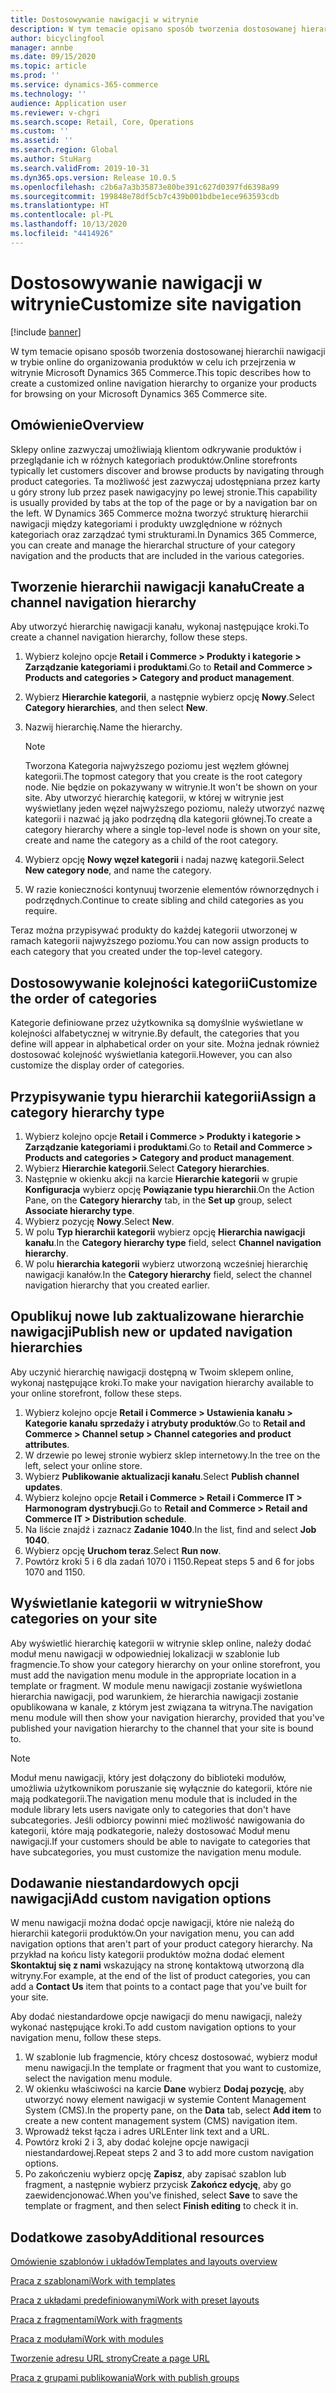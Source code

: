 ```yaml
---
title: Dostosowywanie nawigacji w witrynie
description: W tym temacie opisano sposób tworzenia dostosowanej hierarchii nawigacji w trybie online do organizowania produktów w celu ich przejrzenia w witrynie Microsoft Dynamics 365 Commerce.
author: bicyclingfool
manager: annbe
ms.date: 09/15/2020
ms.topic: article
ms.prod: ''
ms.service: dynamics-365-commerce
ms.technology: ''
audience: Application user
ms.reviewer: v-chgri
ms.search.scope: Retail, Core, Operations
ms.custom: ''
ms.assetid: ''
ms.search.region: Global
ms.author: StuHarg
ms.search.validFrom: 2019-10-31
ms.dyn365.ops.version: Release 10.0.5
ms.openlocfilehash: c2b6a7a3b35873e80be391c627d0397fd6398a99
ms.sourcegitcommit: 199848e78df5cb7c439b001bdbe1ece963593cdb
ms.translationtype: HT
ms.contentlocale: pl-PL
ms.lasthandoff: 10/13/2020
ms.locfileid: "4414926"
---
```

# <a name="customize-site-navigation"></a><span data-ttu-id="73380-103">Dostosowywanie nawigacji w witrynie</span><span class="sxs-lookup"><span data-stu-id="73380-103">Customize site navigation</span></span>


[!include [banner](includes/banner.md)]

<span data-ttu-id="73380-104">W tym temacie opisano sposób tworzenia dostosowanej hierarchii nawigacji w trybie online do organizowania produktów w celu ich przejrzenia w witrynie Microsoft Dynamics 365 Commerce.</span><span class="sxs-lookup"><span data-stu-id="73380-104">This topic describes how to create a customized online navigation hierarchy to organize your products for browsing on your Microsoft Dynamics 365 Commerce site.</span></span>

## <a name="overview"></a><span data-ttu-id="73380-105">Omówienie</span><span class="sxs-lookup"><span data-stu-id="73380-105">Overview</span></span>

<span data-ttu-id="73380-106">Sklepy online zazwyczaj umożliwiają klientom odkrywanie produktów i przeglądanie ich w różnych kategoriach produktów.</span><span class="sxs-lookup"><span data-stu-id="73380-106">Online storefronts typically let customers discover and browse products by navigating through product categories.</span></span> <span data-ttu-id="73380-107">Ta możliwość jest zazwyczaj udostępniana przez karty u góry strony lub przez pasek nawigacyjny po lewej stronie.</span><span class="sxs-lookup"><span data-stu-id="73380-107">This capability is usually provided by tabs at the top of the page or by a navigation bar on the left.</span></span> <span data-ttu-id="73380-108">W Dynamics 365 Commerce można tworzyć strukturę hierarchii nawigacji między kategoriami i produkty uwzględnione w różnych kategoriach oraz zarządzać tymi strukturami.</span><span class="sxs-lookup"><span data-stu-id="73380-108">In Dynamics 365 Commerce, you can create and manage the hierarchal structure of your category navigation and the products that are included in the various categories.</span></span>

## <a name="create-a-channel-navigation-hierarchy"></a><span data-ttu-id="73380-109">Tworzenie hierarchii nawigacji kanału</span><span class="sxs-lookup"><span data-stu-id="73380-109">Create a channel navigation hierarchy</span></span>

<span data-ttu-id="73380-110">Aby utworzyć hierarchię nawigacji kanału, wykonaj następujące kroki.</span><span class="sxs-lookup"><span data-stu-id="73380-110">To create a channel navigation hierarchy, follow these steps.</span></span>

1. <span data-ttu-id="73380-111">Wybierz kolejno opcje **Retail i Commerce \> Produkty i kategorie \> Zarządzanie kategoriami i produktami**.</span><span class="sxs-lookup"><span data-stu-id="73380-111">Go to **Retail and Commerce \> Products and categories \> Category and product management**.</span></span>
1. <span data-ttu-id="73380-112">Wybierz **Hierarchie kategorii**, a następnie wybierz opcję **Nowy**.</span><span class="sxs-lookup"><span data-stu-id="73380-112">Select **Category hierarchies**, and then select **New**.</span></span>
1. <span data-ttu-id="73380-113">Nazwij hierarchię.</span><span class="sxs-lookup"><span data-stu-id="73380-113">Name the hierarchy.</span></span>

    > [!NOTE]
    > <span data-ttu-id="73380-114">Tworzona Kategoria najwyższego poziomu jest węzłem głównej kategorii.</span><span class="sxs-lookup"><span data-stu-id="73380-114">The topmost category that you create is the root category node.</span></span> <span data-ttu-id="73380-115">Nie będzie on pokazywany w witrynie.</span><span class="sxs-lookup"><span data-stu-id="73380-115">It won't be shown on your site.</span></span> <span data-ttu-id="73380-116">Aby utworzyć hierarchię kategorii, w której w witrynie jest wyświetlany jeden węzeł najwyższego poziomu, należy utworzyć nazwę kategorii i nazwać ją jako podrzędną dla kategorii głównej.</span><span class="sxs-lookup"><span data-stu-id="73380-116">To create a category hierarchy where a single top-level node is shown on your site, create and name the category as a child of the root category.</span></span>

1. <span data-ttu-id="73380-117">Wybierz opcję **Nowy węzeł kategorii** i nadaj nazwę kategorii.</span><span class="sxs-lookup"><span data-stu-id="73380-117">Select **New category node**, and name the category.</span></span>
1. <span data-ttu-id="73380-118">W razie konieczności kontynuuj tworzenie elementów równorzędnych i podrzędnych.</span><span class="sxs-lookup"><span data-stu-id="73380-118">Continue to create sibling and child categories as you require.</span></span>

<span data-ttu-id="73380-119">Teraz można przypisywać produkty do każdej kategorii utworzonej w ramach kategorii najwyższego poziomu.</span><span class="sxs-lookup"><span data-stu-id="73380-119">You can now assign products to each category that you created under the top-level category.</span></span>

## <a name="customize-the-order-of-categories"></a><span data-ttu-id="73380-120">Dostosowywanie kolejności kategorii</span><span class="sxs-lookup"><span data-stu-id="73380-120">Customize the order of categories</span></span>

<span data-ttu-id="73380-121">Kategorie definiowane przez użytkownika są domyślnie wyświetlane w kolejności alfabetycznej w witrynie.</span><span class="sxs-lookup"><span data-stu-id="73380-121">By default, the categories that you define will appear in alphabetical order on your site.</span></span> <span data-ttu-id="73380-122">Można jednak również dostosować kolejność wyświetlania kategorii.</span><span class="sxs-lookup"><span data-stu-id="73380-122">However, you can also customize the display order of categories.</span></span>

## <a name="assign-a-category-hierarchy-type"></a><span data-ttu-id="73380-123">Przypisywanie typu hierarchii kategorii</span><span class="sxs-lookup"><span data-stu-id="73380-123">Assign a category hierarchy type</span></span>

1. <span data-ttu-id="73380-124">Wybierz kolejno opcje **Retail i Commerce \> Produkty i kategorie \> Zarządzanie kategoriami i produktami**.</span><span class="sxs-lookup"><span data-stu-id="73380-124">Go to **Retail and Commerce \> Products and categories \> Category and product management**.</span></span>
1. <span data-ttu-id="73380-125">Wybierz **Hierarchie kategorii**.</span><span class="sxs-lookup"><span data-stu-id="73380-125">Select **Category hierarchies**.</span></span>
1. <span data-ttu-id="73380-126">Następnie w okienku akcji na karcie **Hierarchie kategorii** w grupie **Konfiguracja** wybierz opcję **Powiązanie typu hierarchii**.</span><span class="sxs-lookup"><span data-stu-id="73380-126">On the Action Pane, on the **Category hierarchy** tab, in the **Set up** group, select **Associate hierarchy type**.</span></span>
1. <span data-ttu-id="73380-127">Wybierz pozycję **Nowy**.</span><span class="sxs-lookup"><span data-stu-id="73380-127">Select **New**.</span></span>
1. <span data-ttu-id="73380-128">W polu **Typ hierarchii kategorii** wybierz opcję **Hierarchia nawigacji kanału**.</span><span class="sxs-lookup"><span data-stu-id="73380-128">In the **Category hierarchy type** field, select **Channel navigation hierarchy**.</span></span>
1. <span data-ttu-id="73380-129">W polu **hierarchia kategorii** wybierz utworzoną wcześniej hierarchię nawigacji kanałów.</span><span class="sxs-lookup"><span data-stu-id="73380-129">In the **Category hierarchy** field, select the channel navigation hierarchy that you created earlier.</span></span>

## <a name="publish-new-or-updated-navigation-hierarchies"></a><span data-ttu-id="73380-130">Opublikuj nowe lub zaktualizowane hierarchie nawigacji</span><span class="sxs-lookup"><span data-stu-id="73380-130">Publish new or updated navigation hierarchies</span></span>

<span data-ttu-id="73380-131">Aby uczynić hierarchię nawigacji dostępną w Twoim sklepem online, wykonaj następujące kroki.</span><span class="sxs-lookup"><span data-stu-id="73380-131">To make your navigation hierarchy available to your online storefront, follow these steps.</span></span>

1. <span data-ttu-id="73380-132">Wybierz kolejno opcje **Retail i Commerce \> Ustawienia kanału \> Kategorie kanału sprzedaży i atrybuty produktów**.</span><span class="sxs-lookup"><span data-stu-id="73380-132">Go to **Retail and Commerce \> Channel setup \> Channel categories and product attributes**.</span></span>
1. <span data-ttu-id="73380-133">W drzewie po lewej stronie wybierz sklep internetowy.</span><span class="sxs-lookup"><span data-stu-id="73380-133">In the tree on the left, select your online store.</span></span>
1. <span data-ttu-id="73380-134">Wybierz **Publikowanie aktualizacji kanału**.</span><span class="sxs-lookup"><span data-stu-id="73380-134">Select **Publish channel updates**.</span></span>
1. <span data-ttu-id="73380-135">Wybierz kolejno opcje **Retail i Commerce \> Retail i Commerce IT \> Harmonogram dystrybucji**.</span><span class="sxs-lookup"><span data-stu-id="73380-135">Go to **Retail and Commerce \> Retail and Commerce IT \> Distribution schedule**.</span></span>
1. <span data-ttu-id="73380-136">Na liście znajdź i zaznacz **Zadanie 1040**.</span><span class="sxs-lookup"><span data-stu-id="73380-136">In the list, find and select **Job 1040**.</span></span>
1. <span data-ttu-id="73380-137">Wybierz opcję **Uruchom teraz**.</span><span class="sxs-lookup"><span data-stu-id="73380-137">Select **Run now**.</span></span>
1. <span data-ttu-id="73380-138">Powtórz kroki 5 i 6 dla zadań 1070 i 1150.</span><span class="sxs-lookup"><span data-stu-id="73380-138">Repeat steps 5 and 6 for jobs 1070 and 1150.</span></span>

## <a name="show-categories-on-your-site"></a><span data-ttu-id="73380-139">Wyświetlanie kategorii w witrynie</span><span class="sxs-lookup"><span data-stu-id="73380-139">Show categories on your site</span></span>

<span data-ttu-id="73380-140">Aby wyświetlić hierarchię kategorii w witrynie sklep online, należy dodać moduł menu nawigacji w odpowiedniej lokalizacji w szablonie lub fragmencie.</span><span class="sxs-lookup"><span data-stu-id="73380-140">To show your category hierarchy on your online storefront, you must add the navigation menu module in the appropriate location in a template or fragment.</span></span> <span data-ttu-id="73380-141">W module menu nawigacji zostanie wyświetlona hierarchia nawigacji, pod warunkiem, że hierarchia nawigacji zostanie opublikowana w kanale, z którym jest związana ta witryna.</span><span class="sxs-lookup"><span data-stu-id="73380-141">The navigation menu module will then show your navigation hierarchy, provided that you've published your navigation hierarchy to the channel that your site is bound to.</span></span>

> [!NOTE]
> <span data-ttu-id="73380-142">Moduł menu nawigacji, który jest dołączony do biblioteki modułów, umożliwia użytkownikom poruszanie się wyłącznie do kategorii, które nie mają podkategorii.</span><span class="sxs-lookup"><span data-stu-id="73380-142">The navigation menu module that is included in the module library lets users navigate only to categories that don't have subcategories.</span></span> <span data-ttu-id="73380-143">Jeśli odbiorcy powinni mieć możliwość nawigowania do kategorii, które mają podkategorie, należy dostosować Moduł menu nawigacji.</span><span class="sxs-lookup"><span data-stu-id="73380-143">If your customers should be able to navigate to categories that have subcategories, you must customize the navigation menu module.</span></span>

## <a name="add-custom-navigation-options"></a><span data-ttu-id="73380-144">Dodawanie niestandardowych opcji nawigacji</span><span class="sxs-lookup"><span data-stu-id="73380-144">Add custom navigation options</span></span>

<span data-ttu-id="73380-145">W menu nawigacji można dodać opcje nawigacji, które nie należą do hierarchii kategorii produktów.</span><span class="sxs-lookup"><span data-stu-id="73380-145">On your navigation menu, you can add navigation options that aren't part of your product category hierarchy.</span></span> <span data-ttu-id="73380-146">Na przykład na końcu listy kategorii produktów można dodać element **Skontaktuj się z nami** wskazujący na stronę kontaktową utworzoną dla witryny.</span><span class="sxs-lookup"><span data-stu-id="73380-146">For example, at the end of the list of product categories, you can add a **Contact Us** item that points to a contact page that you've built for your site.</span></span>

<span data-ttu-id="73380-147">Aby dodać niestandardowe opcje nawigacji do menu nawigacji, należy wykonać następujące kroki.</span><span class="sxs-lookup"><span data-stu-id="73380-147">To add custom navigation options to your navigation menu, follow these steps.</span></span>

1. <span data-ttu-id="73380-148">W szablonie lub fragmencie, który chcesz dostosować, wybierz moduł menu nawigacji.</span><span class="sxs-lookup"><span data-stu-id="73380-148">In the template or fragment that you want to customize, select the navigation menu module.</span></span>
1. <span data-ttu-id="73380-149">W okienku właściwości na karcie **Dane** wybierz **Dodaj pozycję**, aby utworzyć nowy element nawigacji w systemie Content Management System (CMS).</span><span class="sxs-lookup"><span data-stu-id="73380-149">In the property pane, on the **Data** tab, select **Add item** to create a new content management system (CMS) navigation item.</span></span>
1. <span data-ttu-id="73380-150">Wprowadź tekst łącza i adres URL</span><span class="sxs-lookup"><span data-stu-id="73380-150">Enter link text and a URL.</span></span>
1. <span data-ttu-id="73380-151">Powtórz kroki 2 i 3, aby dodać kolejne opcje nawigacji niestandardowej.</span><span class="sxs-lookup"><span data-stu-id="73380-151">Repeat steps 2 and 3 to add more custom navigation options.</span></span>
1. <span data-ttu-id="73380-152">Po zakończeniu wybierz opcję **Zapisz**, aby zapisać szablon lub fragment, a następnie wybierz przycisk **Zakończ edycję**, aby go zaewidencjonować.</span><span class="sxs-lookup"><span data-stu-id="73380-152">When you've finished, select **Save** to save the template or fragment, and then select **Finish editing** to check it in.</span></span>

## <a name="additional-resources"></a><span data-ttu-id="73380-153">Dodatkowe zasoby</span><span class="sxs-lookup"><span data-stu-id="73380-153">Additional resources</span></span>

[<span data-ttu-id="73380-154">Omówienie szablonów i układów</span><span class="sxs-lookup"><span data-stu-id="73380-154">Templates and layouts overview</span></span>](templates-layouts-overview.md)

[<span data-ttu-id="73380-155">Praca z szablonami</span><span class="sxs-lookup"><span data-stu-id="73380-155">Work with templates</span></span>](work-with-templates.md)

[<span data-ttu-id="73380-156">Praca z układami predefiniowanymi</span><span class="sxs-lookup"><span data-stu-id="73380-156">Work with preset layouts</span></span>](work-with-layouts.md)

[<span data-ttu-id="73380-157">Praca z fragmentami</span><span class="sxs-lookup"><span data-stu-id="73380-157">Work with fragments</span></span>](work-with-fragments.md)

[<span data-ttu-id="73380-158">Praca z modułami</span><span class="sxs-lookup"><span data-stu-id="73380-158">Work with modules</span></span>](work-with-modules.md)

[<span data-ttu-id="73380-159">Tworzenie adresu URL strony</span><span class="sxs-lookup"><span data-stu-id="73380-159">Create a page URL</span></span>](create-page-url.md)

[<span data-ttu-id="73380-160">Praca z grupami publikowania</span><span class="sxs-lookup"><span data-stu-id="73380-160">Work with publish groups</span></span>](publish-groups.md)
